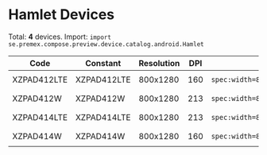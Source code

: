 # Hamlet Devices

Total: **4** devices. Import: `import se.premex.compose.preview.device.catalog.android.Hamlet`

| Code | Constant | Resolution | DPI | Compose Spec | Preview Usage |
|------|----------|------------|-----|-------------|---------------|
| XZPAD412LTE | XZPAD412LTE | 800x1280 | 160 | `spec:width=800px,height=1280px,dpi=160` | `@Preview(device = Hamlet.XZPAD412LTE)` |
| XZPAD412W | XZPAD412W | 800x1280 | 213 | `spec:width=800px,height=1280px,dpi=213` | `@Preview(device = Hamlet.XZPAD412W)` |
| XZPAD414LTE | XZPAD414LTE | 800x1280 | 213 | `spec:width=800px,height=1280px,dpi=213` | `@Preview(device = Hamlet.XZPAD414LTE)` |
| XZPAD414W | XZPAD414W | 800x1280 | 160 | `spec:width=800px,height=1280px,dpi=160` | `@Preview(device = Hamlet.XZPAD414W)` |

<!-- Generated automatically. Do not edit manually. -->
